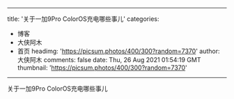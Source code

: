 
---
title: '关于一加9Pro ColorOS充电哪些事儿'
categories: 
 - 博客
 - 大侠阿木
 - 首页
headimg: 'https://picsum.photos/400/300?random=7370'
author: 大侠阿木
comments: false
date: Thu, 26 Aug 2021 01:54:19 GMT
thumbnail: 'https://picsum.photos/400/300?random=7370'
---

<div>   
关于一加9Pro ColorOS充电哪些事儿  
</div>
            